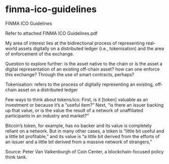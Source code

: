 # finma-ico-guidelines
FINMA ICO Guidelines

Refer to attached FINMA ICO Guidelines.pdf

My area of interest lies at the bidirectional process of representing real-world assets digitally on a distributed ledger (i.e., tokenisation) and the area of enforcement of the exchange.  

Question to explore further: is the asset native to the chain or is the asset a digital representation of an existing off-chain asset? how can one enforce this exchange? Through the use of smart contracts, perhaps? 

Tokenisation: refers to the process of digitally representing an existing, off-chain asset on a distributed ledger

Few ways to think about tokens/ico:
First, is it [token] valuable as an investment or because it’s a “useful item?” Next, “is there an issuer backing up that value, or is the value the result of a network of unaffiliated participants in an industry and market?”

Bitcoin’s token, for example, has no backer and its value is completely reliant on a network. But in many other cases, a token is “little bit useful and a little bit profitable,” and its value is “a little bit derived from the efforts of an issuer and a little bit derived from a massive network of strangers,”

Source: Peter Van Valkenburgh of Coin Center, a blockchain-focused policy think tank.
